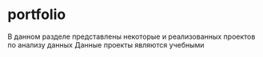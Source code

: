 # portfolio

В данном разделе представлены некоторые и реализованных проектов по анализу данных
Данные проекты являются учебными
